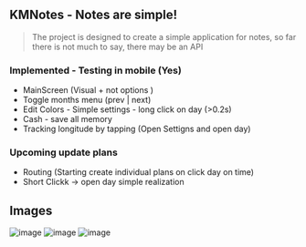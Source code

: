 ## KMNotes - Notes are simple!
> The project is designed to create a simple application for notes, so far there is not much to say, there may be an API

### Implemented - Testing in mobile (Yes)
- MainScreen (Visual + not options )
- Toggle months menu (prev | next)
- Edit Colors - Simple settings - long click on day (>0.2s)
- Cash - save all memory 
- Tracking longitude by tapping (Open Settigns and open day)

### Upcoming update plans
- Routing (Starting create individual plans on click day on time)
- Short Clickk -> open day simple realization 


## Images 
![image](https://github.com/user-attachments/assets/ca08ddf4-00c9-4838-8a67-72d820e23c8f)
![image](https://github.com/user-attachments/assets/db7667d7-2600-428a-88b1-b7059ee1551b)
![image](https://github.com/user-attachments/assets/7d492dba-36f1-4944-9b53-7cd8c149a9c8)
